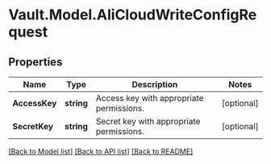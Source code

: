 # Vault.Model.AliCloudWriteConfigRequest

## Properties

Name | Type | Description | Notes
------------ | ------------- | ------------- | -------------
**AccessKey** | **string** | Access key with appropriate permissions. | [optional] 
**SecretKey** | **string** | Secret key with appropriate permissions. | [optional] 


[[Back to Model list]](../README.md#documentation-for-models) [[Back to API list]](../README.md#documentation-for-api-endpoints) [[Back to README]](../README.md)

